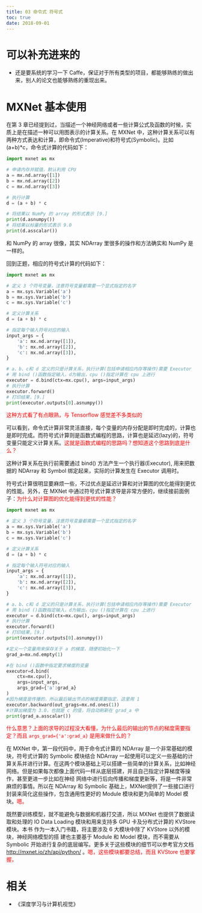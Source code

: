 ```yaml
---
title: 03 命令式 符号式
toc: true
date: 2018-09-01
---
```



# 可以补充进来的

- 还是要系统的学习一下 Caffe，保证对于所有类型的项目，都能够熟练的做出来，别人的论文也能够熟练的重现出来。



# MXNet 基本使用


在第 3 章已经提到过，当描述一个神经网络或者一些计算公式及函数的时候，实质上是在描述一种可以用图表示的计算关系。在 MXNet 中，这种计算关系可以有两种方式表达和计算，即命令式(Imperative)和符号式(Symbolic)。比如 (a+b)*c，命令式计算的代码如下：


```python
import mxnet as mx

# 申请内存并赋值，默认利用 CPU
a = mx.nd.array([1])
b = mx.nd.array([2])
c = mx.nd.array([3])

# 执行计算
d = (a + b) * c

# 将结果以 NumPy 的 array 的形式表示 [9.]
print(d.asnumpy())
# 将结果以标量的形式表示 9.0
print(d.asscalar())
```

和 NumPy 的 array 很像，其实 NDArray 里很多的操作和方法确实和 NumPy 是一样的。

回到正题，相应的符号式计算的代码如下：

```python
import mxnet as mx

# 定义 3 个符号变量，注意符号变量都需要一个显式指定的名字
a = mx.sys.Variable('a')
b = mx.sys.Variable('b')
c = mx.sys.Variable('c')

# 定义计算关系
d = (a + b) * c

# 指定每个输入符号对应的输入
input_args = {
    'a': mx.nd.array([1]),
    'b': mx.nd.array([2]),
    'c': mx.nd.array([3]),
}

# a、b、c和 d 定义的只是计算关系，执行计算(包括申请相应内存等操作)需要 Executor
# 用 bind ()函数指定输入，d为输出，cpu ()指定计算在 cpu 上进行
executor = d.bind(ctx=mx.cpu(), args=input_args)
# 执行计算
executor.forward()
# 打印结果，[9.]
print(executor.outputs[0].asnumpy())
```

<span style="color:red;">这种方式看了有点眼熟，与 Tensorflow 感觉差不多类似的</span>

可以看到，命令式计算非常灵活直接，每个变量的内存分配是即时完成的，计算也是即时完成。而符号式计算则是函数式编程的思路，计算也是延迟(lazy)的，符号变量只能定义计算关系。<span style="color:red;">这就是函数式编程的思路吗？想知道这个思路到底是什么？</span>

这种计算关系在执行前需要通过 bind() 方法产生一个执行器(Executor), 用来把数据的 NDArray 和 Symbol 绑定起来，实际的计算发生在 Executor 调用时。

符号式计算很明显要麻烦一些，不过优点是延迟计算和对计算图的优化能得到更优的性能。另外，在 MXNet 中通过符号式计算求导是非常方便的，继续接前面例子：<span style="color:red;">为什么对计算图的优化能得到更优的性能？</span>

```python
import mxnet as mx

# 定义 3 个符号变量，注意符号变量都需要一个显式指定的名字
a = mx.sys.Variable('a')
b = mx.sys.Variable('b')
c = mx.sys.Variable('c')

# 定义计算关系
d = (a + b) * c

# 指定每个输入符号对应的输入
input_args = {
    'a': mx.nd.array([1]),
    'b': mx.nd.array([2]),
    'c': mx.nd.array([3]),
}

# a、b、c和 d 定义的只是计算关系，执行计算(包括申请相应内存等操作)需要 Executor
# 用 bind ()函数指定输入，d为输出，cpu ()指定计算在 cpu 上进行
executor = d.bind(ctx=mx.cpu(), args=input_args)
# 执行计算
executor.forward()
# 打印结果，[9.]
print(executor.outputs[0].asnumpy())

#定义一个变量用来保存关于 a 的梯度，随便初始化一下
grad_a=mx.nd.empty(1)

#在 bind ()函数中指定要求梯度的变量
executor=d.bind(
    ctx=mx.cpu(),
    args=input_args,
    args_grad={'a':grad_a}
)
#因为梯度是传播的，所以最后输出节点的梯度需要指定，这里用 1
executor.backward(out_grags=mx.nd.ones(1))
#计算出梯度为 3.0，也就是 c 的值，将自动刷新在 grad_a 中
print(grad_a.asscalar())
```

<span style="color:red;">什么意思？上面的求导的过程没大看懂，为什么最后的输出的节点的梯度需要指定？而且 `args_grad={'a':grad_a}` 是用来做什么的？ </span>


在 MXNet 中，第一段代码中，用于命令式计算的 NDArray 是一个非常基础的模块，符号式计算的 Symbolic 模块结合 NDArray 一起使用可以定义一些基础的计算关系并进行计算。在这两个模块基础上可以搭建一些简单的计算关系，比如神经网络。但是如果每次都像上面代码一样从底层搭建，并且自己指定计算梯度等操作，甚至更进一步比如在神经 网络中进行后向传播和梯度更新等，将是一件非常麻烦的事情。所以在 NDArray 和 Symbolic 基础上，MXNet提供了一些接口进行封装来简化这些操作，包含通用性更好的 Module 模块和更为简单的 Model 模块。<span style="color:red;">嗯。</span>

既然要训练模型，就不能避免与数据和机器打交道，所以 MXNet 也提供了数据读取和处理的 IO Data Loading 模块和用来支持多 GPU 卡及分布式计算的 KVStore 模块。本书 作为一本入门书籍，将主要涉及 6 大模块中除了 KVStore 以外的模块，神经网络模型的搭 建也主要基于 Module 和 Model 模块，而不需要从 Symbolic 开始进行复杂的底层编写。更多关于这些模块的细节可以参考官方文档 http://mxnet.io/zh/api/python/ 。<span style="color:red;">嗯，这些模块都要总结，而且 KVStore 也要掌握，</span>





# 相关

- 《深度学习与计算机视觉》
